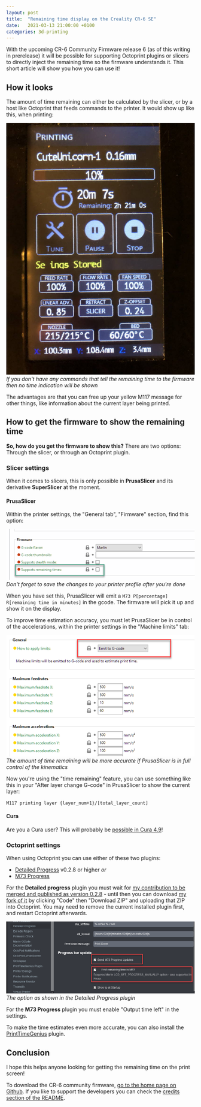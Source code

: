 ```yaml
---
layout: post
title:  "Remaining time display on the Creality CR-6 SE"
date:   2021-03-13 21:00:00 +0100
categories: 3d-printing
---
```


With the upcoming CR-6 Community Firmware release 6 (as of this writing in prerelease) it will be possible for supporting Octoprint plugins or slicers to directly inject the remaining time so the firmware understands it. This short article will show you how you can use it!

## How it looks

<style scoped>
  img + p, img + em {
    clear: both;
    display: block;
  }
</style>

The amount of time remaining can either be calculated by the slicer, or by a host like Octoprint that feeds commands to the printer. It would show up like this, when printing:

![Print remaining when printing](/images/blog/2021-03-13-estimated-time-remaining-with-the-cr6-community-firmware/print-screen.jpg)
*If you don't have any commands that tell the remaining time to the firmware then no time indication will be shown*

The advantages are that you can free up your yellow M117 message for other things, like information about the current layer being printed.

## How to get the firmware to show the remaining time

**So, how do you get the firmware to show this?** There are two options: Through the slicer, or through an Octoprint plugin.

### Slicer settings

When it comes to slicers, this is only possible in **PrusaSlicer** and its derivative **SuperSlicer** at the moment. 

#### PrusaSlicer

Within the printer settings, the "General tab", "Firmware" section, find this option:

![Print remaining when printing](/images/blog/2021-03-13-estimated-time-remaining-with-the-cr6-community-firmware/prusaslicer.png)
*Don't forget to save the changes to your printer profile after you're done*

When you have set this, PrusaSlicer will emit a `M73 P[percentage] R[remaining time in minutes]` in the gcode. The firmware will pick it up and show it on the display.

To improve time estimation accuracy, you must let PrusaSlicer be in control of the accelerations, within the printer settings in the "Machine limits" tab:

![Print remaining when printing](/images/blog/2021-03-13-estimated-time-remaining-with-the-cr6-community-firmware/prusaslicer2.png)
*The amount of time remaining will be more accurate if PrusaSlicer is in full control of the kinematics*

Now you're using the "time remaining" feature, you can use something like this in your "After layer change G-code" in PrusaSlicer to show the current layer:

    M117 printing layer {layer_num+1}/[total_layer_count]

#### Cura

Are you a Cura user? This will probably be [possible in Cura 4.9](https://github.com/Ultimaker/Cura/pull/8403)!

### Octoprint settings

When using Octoprint you can use either of these two plugins:

- [Detailed Progress](https://plugins.octoprint.org/plugins/detailedprogress/) v0.2.8 or higher *or*
- [M73 Progress](https://plugins.octoprint.org/plugins/m73progress/)

For the **Detailed progress** plugin you must wait for [my contribution to be merged and published as version 0.2.8](https://github.com/tpmullan/OctoPrint-DetailedProgress/pull/37) - until then you can download [my fork of it](https://github.com/cr6community/OctoPrint-DetailedProgress) by clicking "Code" then "Download ZIP" and uploading that ZIP into Octoprint. You may need to remove the current installed plugin first, and restart Octoprint afterwards.

![Detailed Progress](/images/blog/2021-03-13-estimated-time-remaining-with-the-cr6-community-firmware/detailed-progress.png)
*The option as shown in the Detailed Progress plugin*

For the **M73 Progress** plugin you must enable "Output time left" in the settings.

To make the time estimates even more accurate, you can also install the [PrintTimeGenius](https://plugins.octoprint.org/plugins/PrintTimeGenius/) plugin.

## Conclusion

I hope this helps anyone looking for getting the remaining time on the print screen!

To download the CR-6 community firmware, [go to the home page on Github](https://github.com/CR6Community/Marlin/#readme). If you like to support the developers you can check the [credits section of the README](https://github.com/CR6Community/Marlin/#credits).

